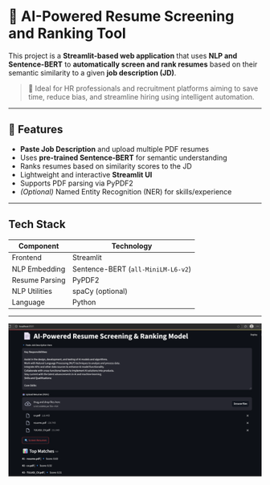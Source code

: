 # 🤖 AI-Powered Resume Screening and Ranking Tool

This project is a **Streamlit-based web application** that uses **NLP and Sentence-BERT** to **automatically screen and rank resumes** based on their semantic similarity to a given **job description (JD)**.

> 📌 Ideal for HR professionals and recruitment platforms aiming to save time, reduce bias, and streamline hiring using intelligent automation.

---

## 🚀 Features

-  **Paste Job Description** and upload multiple PDF resumes
-  Uses **pre-trained Sentence-BERT** for semantic understanding
-  Ranks resumes based on similarity scores to the JD
-  Lightweight and interactive **Streamlit UI**
-  Supports PDF parsing via PyPDF2
- *(Optional)* Named Entity Recognition (NER) for skills/experience

---

##  Tech Stack

| Component          | Technology                        |
|-------------------|-----------------------------------|
| Frontend          | Streamlit                         |
| NLP Embedding     | Sentence-BERT (`all-MiniLM-L6-v2`)|
| Resume Parsing    | PyPDF2                            |
| NLP Utilities     | spaCy (optional)                  |
| Language          | Python                            |

---

 ![alt text](https://github.com/Tulasireddyn/AI-Powered-Resume-Screening-Ranking-model/blob/main/sample_data/Screenshot%202025-07-29%20101140.png) 
